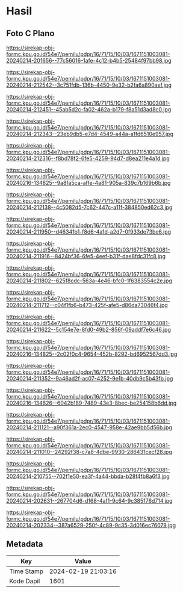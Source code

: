 # Hasil

## Foto C Plano

https://sirekap-obj-formc.kpu.go.id/54e7/pemilu/pdpr/16/71/15/10/03/1671151003081-20240214-201656--77c56016-1afe-4c12-b4b5-25484f97bb98.jpg

https://sirekap-obj-formc.kpu.go.id/54e7/pemilu/pdpr/16/71/15/10/03/1671151003081-20240214-212542--3c751fdb-136b-4450-9e32-b2fa6a890aef.jpg

https://sirekap-obj-formc.kpu.go.id/54e7/pemilu/pdpr/16/71/15/10/03/1671151003081-20240214-212451--45ab5d2c-fa02-462a-b179-f8a51d3ad8c0.jpg

https://sirekap-obj-formc.kpu.go.id/54e7/pemilu/pdpr/16/71/15/10/03/1671151003081-20240214-212343--23eb9db5-e7d4-4549-a44a-a1fd6510e957.jpg

https://sirekap-obj-formc.kpu.go.id/54e7/pemilu/pdpr/16/71/15/10/03/1671151003081-20240214-212316--f8bd78f2-6fe5-4259-94d7-d8ea211e4a1d.jpg

https://sirekap-obj-formc.kpu.go.id/54e7/pemilu/pdpr/16/71/15/10/03/1671151003081-20240216-134825--9a8fa5ca-affe-4a81-905a-839c7b169b6b.jpg

https://sirekap-obj-formc.kpu.go.id/54e7/pemilu/pdpr/16/71/15/10/03/1671151003081-20240214-212138--4c5082d5-7c62-447c-a11f-384850ed62c3.jpg

https://sirekap-obj-formc.kpu.go.id/54e7/pemilu/pdpr/16/71/15/10/03/1671151003081-20240214-211950--d46341b1-f8d6-4a1d-a2d7-0f933de73be6.jpg

https://sirekap-obj-formc.kpu.go.id/54e7/pemilu/pdpr/16/71/15/10/03/1671151003081-20240214-211916--8424bf36-6fe5-4eef-b31f-dae8fdc31fc8.jpg

https://sirekap-obj-formc.kpu.go.id/54e7/pemilu/pdpr/16/71/15/10/03/1671151003081-20240214-211802--625f8cdc-563a-4e46-bfc0-1f6383554c2e.jpg

https://sirekap-obj-formc.kpu.go.id/54e7/pemilu/pdpr/16/71/15/10/03/1671151003081-20240214-211712--c04f1fb6-b473-425f-afe5-d86da73046f4.jpg

https://sirekap-obj-formc.kpu.go.id/54e7/pemilu/pdpr/16/71/15/10/03/1671151003081-20240214-211622--5c154e7e-8fd0-49b2-856f-09addf7e6c46.jpg

https://sirekap-obj-formc.kpu.go.id/54e7/pemilu/pdpr/16/71/15/10/03/1671151003081-20240216-134825--2c02f0c4-9654-452b-8292-bd6952567dd3.jpg

https://sirekap-obj-formc.kpu.go.id/54e7/pemilu/pdpr/16/71/15/10/03/1671151003081-20240214-211352--9a46ad2f-ac07-4252-9e1b-40db9c5b43fb.jpg

https://sirekap-obj-formc.kpu.go.id/54e7/pemilu/pdpr/16/71/15/10/03/1671151003081-20240216-134826--6042b189-7489-43e3-8bec-be254158b6dd.jpg

https://sirekap-obj-formc.kpu.go.id/54e7/pemilu/pdpr/16/71/15/10/03/1671151003081-20240214-211121--a90f361a-2ec0-4547-958e-42ae9bb5d56b.jpg

https://sirekap-obj-formc.kpu.go.id/54e7/pemilu/pdpr/16/71/15/10/03/1671151003081-20240214-211010--24292f38-c7a8-4dbe-9930-286431cecf28.jpg

https://sirekap-obj-formc.kpu.go.id/54e7/pemilu/pdpr/16/71/15/10/03/1671151003081-20240214-210755--702f1e50-ea3f-4a44-bbda-b28f4fb8a6f3.jpg

https://sirekap-obj-formc.kpu.go.id/54e7/pemilu/pdpr/16/71/15/10/03/1671151003081-20240214-202631--267704d6-d168-4af1-9c64-9c385176d714.jpg

https://sirekap-obj-formc.kpu.go.id/54e7/pemilu/pdpr/16/71/15/10/03/1671151003081-20240214-202334--387a6529-250f-4c89-9c35-3d016ec76079.jpg


## Metadata

| Key        | Value               |
| ---------- | ------------------- |
| Time Stamp | 2024-02-19 21:03:16 |
| Kode Dapil | 1601                |



